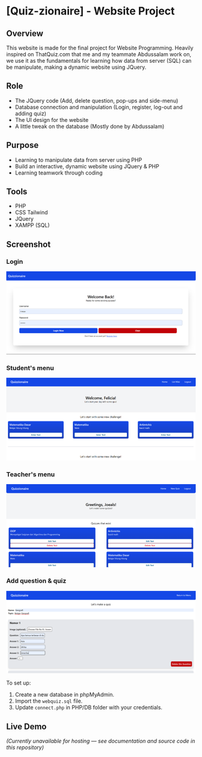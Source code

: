 # [Quiz-zionaire] - Website Project

## Overview
This website is made for the final project for Website Programming. Heavily inspired on ThatQuiz.com that me and my teammate Abdussalam work on, we use it as the fundamentals for learning how data from server (SQL) can be manipulate, making a dynamic website using JQuery.

## Role
- The JQuery code (Add, delete question, pop-ups and side-menu)
- Database connection and manipulation (Login, register, log-out and adding quiz)
- The UI design for the website
- A little tweak on the database (Mostly done by Abdussalam)

## Purpose
- Learning to manipulate data from server using PHP
- Build an interactive, dynamic website using JQuery & PHP
- Learning teamwork through coding

## Tools
- PHP
- CSS Tailwind
- JQuery
- XAMPP (SQL)

## Screenshot
### Login
![Login Website](screenshot1.png)

### Student's menu
![Student's Menu](screenshot2.png)

### Teacher's menu
![Teacher's Menu](screenshot4.png)

### Add question & quiz
![Adding question & quizzes](screenshot3.png)

To set up:  
1. Create a new database in phpMyAdmin.  
2. Import the `webquiz.sql` file.  
3. Update `connect.php` in PHP/DB folder with your credentials.  

## Live Demo
*(Currently unavailable for hosting — see documentation and source code in this repository)* 


